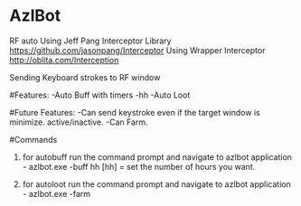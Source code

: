 # AzlBot
RF auto
Using Jeff Pang Interceptor Library https://github.com/jasonpang/Interceptor
Using Wrapper Interceptor  http://oblita.com/Interception


Sending Keyboard strokes to RF window

#Features:
-Auto Buff with timers -hh
-Auto Loot 

#Future Features:
-Can send keystroke even if the target window is minimize. active/inactive.
-Can Farm.

#Commands

1. for autobuff
 run the command prompt and navigate to azlbot application - azlbot.exe -buff hh
 [hh] = set the number of hours you want.

2. for autoloot
 run the command prompt and navigate to azlbot application - azlbot.exe -farm
 
